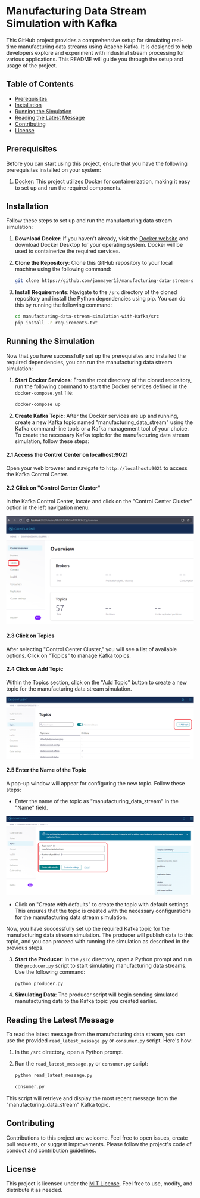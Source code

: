 # Manufacturing Data Stream Simulation with Kafka

This GitHub project provides a comprehensive setup for simulating real-time manufacturing data streams using Apache Kafka. It is designed to help developers explore and experiment with industrial stream processing for various applications. This README will guide you through the setup and usage of the project.

## Table of Contents
- [Prerequisites](#prerequisites)
- [Installation](#installation)
- [Running the Simulation](#running-the-simulation)
- [Reading the Latest Message](#reading-the-latest-message)
- [Contributing](#contributing)
- [License](#license)

## Prerequisites

Before you can start using this project, ensure that you have the following prerequisites installed on your system:

1. [Docker](https://www.docker.com/products/docker-desktop/): This project utilizes Docker for containerization, making it easy to set up and run the required components.

## Installation

Follow these steps to set up and run the manufacturing data stream simulation:

1. **Download Docker**: If you haven't already, visit the [Docker website](https://www.docker.com/products/docker-desktop/) and download Docker Desktop for your operating system. Docker will be used to containerize the required services.

2. **Clone the Repository**: Clone this GitHub repository to your local machine using the following command:

   ```bash
   git clone https://github.com/janmayer15/manufacturing-data-stream-simulation-with-Kafka.git
   ```

3. **Install Requirements**: Navigate to the `/src` directory of the cloned repository and install the Python dependencies using pip. You can do this by running the following command:

   ```bash
   cd manufacturing-data-stream-simulation-with-Kafka/src
   pip install -r requirements.txt
   ```

## Running the Simulation

Now that you have successfully set up the prerequisites and installed the required dependencies, you can run the manufacturing data stream simulation:

1. **Start Docker Services**: From the root directory of the cloned repository, run the following command to start the Docker services defined in the `docker-compose.yml` file:

   ```bash
   docker-compose up
   ```

2. **Create Kafka Topic**: After the Docker services are up and running, create a new Kafka topic named "manufacturing_data_stream" using the Kafka command-line tools or a Kafka management tool of your choice. To create the necessary Kafka topic for the manufacturing data stream simulation, follow these steps:

#### 2.1 Access the Control Center on localhost:9021

Open your web browser and navigate to `http://localhost:9021` to access the Kafka Control Center.

#### 2.2 Click on "Control Center Cluster"

In the Kafka Control Center, locate and click on the "Control Center Cluster" option in the left navigation menu.

![Screen_Topics](/images/Screen_Topics.png)

#### 2.3 Click on Topics

After selecting "Control Center Cluster," you will see a list of available options. Click on "Topics" to manage Kafka topics.

#### 2.4 Click on Add Topic

Within the Topics section, click on the "Add Topic" button to create a new topic for the manufacturing data stream simulation.

![Screen_Add_Topic](/images/Screen_Add_Topic.png)

#### 2.5 Enter the Name of the Topic

A pop-up window will appear for configuring the new topic. Follow these steps:

- Enter the name of the topic as "manufacturing_data_stream" in the "Name" field.

![Screen_Topic_Name](/images/Screen_Topic_Name.png)

- Click on "Create with defaults" to create the topic with default settings. This ensures that the topic is created with the necessary configurations for the manufacturing data stream simulation.

Now, you have successfully set up the required Kafka topic for the manufacturing data stream simulation. The producer will publish data to this topic, and you can proceed with running the simulation as described in the previous steps.

3. **Start the Producer**: In the `/src` directory, open a Python prompt and run the `producer.py` script to start simulating manufacturing data streams. Use the following command:

   ```bash
   python producer.py
   ```

4. **Simulating Data**: The producer script will begin sending simulated manufacturing data to the Kafka topic you created earlier.

## Reading the Latest Message

To read the latest message from the manufacturing data stream, you can use the provided `read_latest_message.py` or `consumer.py` script. Here's how:

1. In the `/src` directory, open a Python prompt.

2. Run the `read_latest_message.py` or `consumer.py` script:

   ```bash
   python read_latest_message.py
   ```

   ```bash
   consumer.py
   ```
   
This script will retrieve and display the most recent message from the "manufacturing_data_stream" Kafka topic.

## Contributing

Contributions to this project are welcome. Feel free to open issues, create pull requests, or suggest improvements. Please follow the project's code of conduct and contribution guidelines.

## License

This project is licensed under the [MIT License](LICENSE). Feel free to use, modify, and distribute it as needed.
